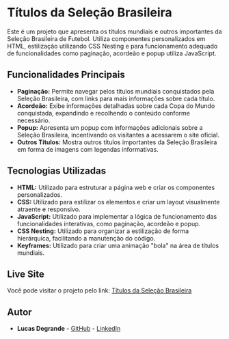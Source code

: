 # Títulos da Seleção Brasileira

Este é um projeto que apresenta os títulos mundiais e outros importantes da Seleção Brasileira de Futebol. Utiliza componentes personalizados em HTML, estilização utilizando CSS Nesting e para funcionamento adequado de funcionalidades como paginação, acordeão e popup utiliza JavaScript.

## Funcionalidades Principais

- **Paginação:** Permite navegar pelos títulos mundiais conquistados pela Seleção Brasileira, com links para mais informações sobre cada título.
- **Acordeão:** Exibe informações detalhadas sobre cada Copa do Mundo conquistada, expandindo e recolhendo o conteúdo conforme necessário.
- **Popup:** Apresenta um popup com informações adicionais sobre a Seleção Brasileira, incentivando os visitantes a acessarem o site oficial.
- **Outros Títulos:** Mostra outros títulos importantes da Seleção Brasileira em forma de imagens com legendas informativas.

## Tecnologias Utilizadas

- **HTML:** Utilizado para estruturar a página web e criar os componentes personalizados.
- **CSS:** Utilizado para estilizar os elementos e criar um layout visualmente atraente e responsivo.
- **JavaScript:** Utilizado para implementar a lógica de funcionamento das funcionalidades interativas, como paginação, acordeão e popup.
- **CSS Nesting:** Utilizado para organizar a estilização de forma hierárquica, facilitando a manutenção do código.
- **Keyframes:** Utilizado para criar uma animação "bola" na área de títulos mundiais.

## Live Site

Você pode visitar o projeto pelo link: [Títulos da Seleção Brasileira](https://degrandelucas.github.io/CopasSelecaoBrasileira/)

## Autor

- **Lucas Degrande** - [GitHub](https://github.com/degrandelucas) - [LinkedIn](https://www.linkedin.com/in/lucasdegrande/)

